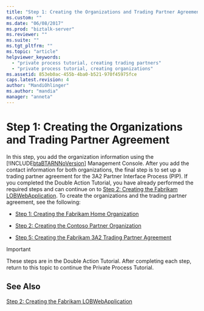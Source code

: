 ```yaml
---
title: "Step 1: Creating the Organizations and Trading Partner Agreement | Microsoft Docs"
ms.custom: ""
ms.date: "06/08/2017"
ms.prod: "biztalk-server"
ms.reviewer: ""
ms.suite: ""
ms.tgt_pltfrm: ""
ms.topic: "article"
helpviewer_keywords: 
  - "private process tutorial, creating trading partners"
  - "private process tutorial, creating organizations"
ms.assetid: 853eb0ac-455b-4ba0-b521-970f45975fce
caps.latest.revision: 4
author: "MandiOhlinger"
ms.author: "mandia"
manager: "anneta"
---
```

# Step 1: Creating the Organizations and Trading Partner Agreement
In this step, you add the organization information using the [!INCLUDE[btaBTARNNoVersion](../../includes/btabtarnnoversion-md.md)] Management Console. After you add the contact information for both organizations, the final step is to set up a trading partner agreement for the 3A2 Partner Interface Process (PIP). If you completed the Double Action Tutorial, you have already performed the required steps and can continue on to [Step 2: Creating the Fabrikam LOBWebApplication](../../adapters-and-accelerators/accelerator-rosettanet/step-2-creating-the-fabrikam-lobwebapplication.md). To create the organizations and the trading partner agreement, see the following:  
  
-   [Step 1: Creating the Fabrikam Home Organization](../../adapters-and-accelerators/accelerator-rosettanet/step-1-creating-the-fabrikam-home-organization.md)  
  
-   [Step 2: Creating the Contoso Partner Organization](../../adapters-and-accelerators/accelerator-rosettanet/step-2-creating-the-contoso-partner-organization.md)  
  
-   [Step 5: Creating the Fabrikam 3A2 Trading Partner Agreement](../../adapters-and-accelerators/accelerator-rosettanet/step-5-creating-the-fabrikam-3a2-trading-partner-agreement.md)  
  
> [!IMPORTANT]
>  These steps are in the Double Action Tutorial. After completing each step, return to this topic to continue the Private Process Tutorial.  
  
## See Also  
 [Step 2: Creating the Fabrikam LOBWebApplication](../../adapters-and-accelerators/accelerator-rosettanet/step-2-creating-the-fabrikam-lobwebapplication.md)